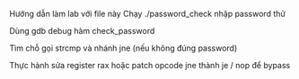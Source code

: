 Hướng dẫn làm lab với file này
Chạy ./password_check nhập password thử

Dùng gdb debug hàm check_password

Tìm chỗ gọi strcmp và nhánh jne (nếu không đúng password)

Thực hành sửa register rax hoặc patch opcode jne thành je / nop để bypass


